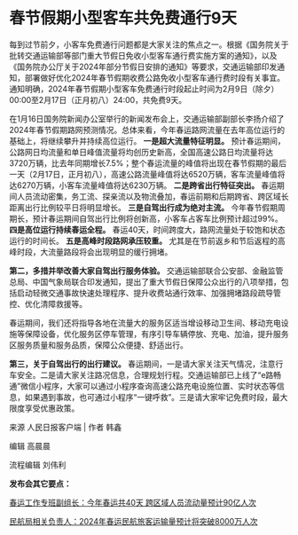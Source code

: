 # 春节假期小型客车共免费通行9天

每到过节前夕，小客车免费通行问题都是大家关注的焦点之一。根据《国务院关于批转交通运输部等部门重大节假日免收小型客车通行费实施方案的通知》，以及《国务院办公厅关于2024年部分节假日安排的通知》等要求，交通运输部印发通知，部署做好优化2024年春节假期收费公路免收小型客车通行费时段有关事宜。通知明确，2024年春节假期小型客车免费通行时段起止时间为2月9日（除夕）00:00至2月17日（正月初八）24:00，共免费9天。

在1月16日国务院新闻办公室举行的新闻发布会上，交通运输部副部长李扬介绍了2024年春节假期路网预测情况。总体来看，今年春运路网流量在去年高位运行的基础上，将继续攀升并持续高位运行。
**一是超大流量特征明显。**
预计春运期间，公路网日均流量和单日峰值流量将均创历史新高，全国高速公路日均流量将达3720万辆，比去年同期增长7.5%；整个春运流量的峰值将出现在春节假期的最后一天（2月17日，正月初八），高速公路流量峰值将达6520万辆，客车流量峰值将达6270万辆，小客车流量峰值将达6230万辆。
**二是跨省出行特征突出。** 春运期间人员流动密集，务工流、探亲流以及物流叠加，春运前期和后期跨省、跨区域长距离出行比例较平日将明显增长。
**三是自驾出行成为绝对主流。** 今年春节假期周期长，预计春运期间自驾出行比例将创新高，小客车占客车比例预计超过99%。
**四是高位运行持续春运全程。** 春运40天，时间跨度大，路网流量处于较饱和状态运行的时间长。 **五是高峰时段路网承压较重。**
尤其是在节前返乡和节后返程的高峰时段，大流量路段将会出现明显的缓行拥堵。

**第二，多措并举改善大家自驾出行服务体验。**
交通运输部联合公安部、金融监管总局、中国气象局联合印发通知，提出了重大节假日保障公众出行的八项举措，包括启动轻微交通事故快速处理程序、提升收费站通行效率、加强拥堵路段疏导管控、优化清障救援等。

春运期间，我们还将指导各地在流量大的服务区适当增设移动卫生间、移动充电设施等保障设备，优化服务区停车管理，有序引导车辆停放、充电、加油，提升服务区服务质量和服务品质，保障公众便捷、舒适出行。

**第三，关于自驾出行的出行建议。**
春运期间，一是请大家关注天气情况，注意行车安全。二是请大家关注路况信息，合理规划行程。交通运输部已上线了“e路畅通”微信小程序，大家可以通过小程序查询高速公路充电设施位置、实时状态等信息，如果遇到事故，也可通过小程序“一键呼救”。三是请大家牢记免费时段，最大限度享受优惠政策。

来源 人民日报客户端 | 作者 韩鑫

编辑 高晨晨

流程编辑 刘伟利

**发布会其它要点：**

[春运工作专班副组长：今年春运共40天
跨区域人员流动量预计90亿人次](https://news.qq.com/rain/a/20240116A05FC900)

[民航局相关负责人：2024年春运民航旅客运输量预计将突破8000万人次](https://news.qq.com/rain/a/20240116A05QHN00)


